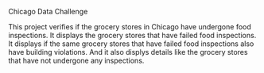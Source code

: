 
Chicago Data Challenge

This project verifies if the grocery stores in Chicago have undergone food inspections. It displays the grocery stores that have failed food inspections. It displays if the same grocery stores that have failed food inspections also have building violations. And it also displys details like the grocery stores that have not undergone any inspections.
